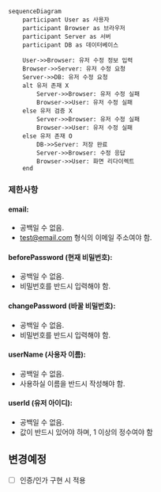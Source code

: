 ```mermaid
sequenceDiagram
    participant User as 사용자
    participant Browser as 브라우저
    participant Server as 서버
    participant DB as 데이터베이스
    
    User->>Browser: 유저 수정 정보 입력
    Browser->>Server: 유저 수정 요청
    Server->>DB: 유저 수정 요청
    alt 유저 존재 X
        Server->>Browser: 유저 수정 실패
        Browser->>User: 유저 수정 실패
    else 유저 검증 X
        Server->>Browser: 유저 수정 실패
        Browser->>User: 유저 수정 실패
    else 유저 존재 O
        DB->>Server: 저장 완료
        Server->>Browser: 수정 응답
        Browser->>User: 화면 리다이렉트
    end
``` 
### 제한사항
#### email:
- 공백일 수 없음.
- test@email.com 형식의 이메일 주소여야 함.
#### beforePassword (현재 비밀번호):
- 공백일 수 없음.
- 비밀번호를 반드시 입력해야 함.
#### changePassword (바꿀 비밀번호):
- 공백일 수 없음.
- 비밀번호를 반드시 입력해야 함.
#### userName (사용자 이름):
- 공백일 수 없음.
- 사용하실 이름을 반드시 작성해야 함.
#### userId (유저 아이디):
- 공백일 수 없음.
- 값이 반드시 있어야 하며, 1 이상의 정수여야 함 

## 변경예정
- [ ] 인증/인가 구현 시 적용 